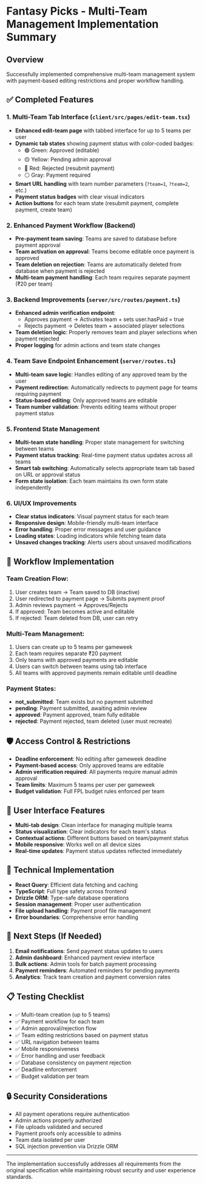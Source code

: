 # Fantasy Picks - Multi-Team Management Implementation Summary

## Overview
Successfully implemented comprehensive multi-team management system with payment-based editing restrictions and proper workflow handling.

## ✅ Completed Features

### 1. Multi-Team Tab Interface (`client/src/pages/edit-team.tsx`)
- **Enhanced edit-team page** with tabbed interface for up to 5 teams per user
- **Dynamic tab states** showing payment status with color-coded badges:
  - 🟢 Green: Approved (editable)
  - 🟡 Yellow: Pending admin approval
  - 🔴 Red: Rejected (resubmit payment)
  - ⚪ Gray: Payment required
- **Smart URL handling** with team number parameters (`?team=1`, `?team=2`, etc.)
- **Payment status badges** with clear visual indicators
- **Action buttons** for each team state (resubmit payment, complete payment, create team)

### 2. Enhanced Payment Workflow (Backend)
- **Pre-payment team saving**: Teams are saved to database before payment approval
- **Team activation on approval**: Teams become editable once payment is approved
- **Team deletion on rejection**: Teams are automatically deleted from database when payment is rejected
- **Multi-team payment handling**: Each team requires separate payment (₹20 per team)

### 3. Backend Improvements (`server/src/routes/payment.ts`)
- **Enhanced admin verification endpoint**: 
  - Approves payment → Activates team + sets user.hasPaid = true
  - Rejects payment → Deletes team + associated player selections
- **Team deletion logic**: Properly removes team and player selections when payment rejected
- **Proper logging** for admin actions and team state changes

### 4. Team Save Endpoint Enhancement (`server/routes.ts`)
- **Multi-team save logic**: Handles editing of any approved team by the user
- **Payment redirection**: Automatically redirects to payment page for teams requiring payment
- **Status-based editing**: Only approved teams are editable
- **Team number validation**: Prevents editing teams without proper payment status

### 5. Frontend State Management
- **Multi-team state handling**: Proper state management for switching between teams
- **Payment status tracking**: Real-time payment status updates across all teams
- **Smart tab switching**: Automatically selects appropriate team tab based on URL or approval status
- **Form state isolation**: Each team maintains its own form state independently

### 6. UI/UX Improvements
- **Clear status indicators**: Visual payment status for each team
- **Responsive design**: Mobile-friendly multi-team interface
- **Error handling**: Proper error messages and user guidance
- **Loading states**: Loading indicators while fetching team data
- **Unsaved changes tracking**: Alerts users about unsaved modifications

## 🔄 Workflow Implementation

### Team Creation Flow:
1. User creates team → Team saved to DB (inactive)
2. User redirected to payment page → Submits payment proof
3. Admin reviews payment → Approves/Rejects
4. If approved: Team becomes active and editable
5. If rejected: Team deleted from DB, user can retry

### Multi-Team Management:
1. Users can create up to 5 teams per gameweek
2. Each team requires separate ₹20 payment
3. Only teams with approved payments are editable
4. Users can switch between teams using tab interface
5. All teams with approved payments remain editable until deadline

### Payment States:
- **not_submitted**: Team exists but no payment submitted
- **pending**: Payment submitted, awaiting admin review
- **approved**: Payment approved, team fully editable
- **rejected**: Payment rejected, team deleted (user must recreate)

## 🛡️ Access Control & Restrictions
- **Deadline enforcement**: No editing after gameweek deadline
- **Payment-based access**: Only approved teams are editable
- **Admin verification required**: All payments require manual admin approval
- **Team limits**: Maximum 5 teams per user per gameweek
- **Budget validation**: Full FPL budget rules enforced per team

## 📱 User Interface Features
- **Multi-tab design**: Clean interface for managing multiple teams
- **Status visualization**: Clear indicators for each team's status
- **Contextual actions**: Different buttons based on team/payment status
- **Mobile responsive**: Works well on all device sizes
- **Real-time updates**: Payment status updates reflected immediately

## 🔧 Technical Implementation
- **React Query**: Efficient data fetching and caching
- **TypeScript**: Full type safety across frontend
- **Drizzle ORM**: Type-safe database operations
- **Session management**: Proper user authentication
- **File upload handling**: Payment proof file management
- **Error boundaries**: Comprehensive error handling

## 🎯 Next Steps (If Needed)
1. **Email notifications**: Send payment status updates to users
2. **Admin dashboard**: Enhanced payment review interface
3. **Bulk actions**: Admin tools for batch payment processing
4. **Payment reminders**: Automated reminders for pending payments
5. **Analytics**: Track team creation and payment conversion rates

## 📋 Testing Checklist
- ✅ Multi-team creation (up to 5 teams)
- ✅ Payment workflow for each team
- ✅ Admin approval/rejection flow
- ✅ Team editing restrictions based on payment status
- ✅ URL navigation between teams
- ✅ Mobile responsiveness
- ✅ Error handling and user feedback
- ✅ Database consistency on payment rejection
- ✅ Deadline enforcement
- ✅ Budget validation per team

## 🔒 Security Considerations
- All payment operations require authentication
- Admin actions properly authorized
- File uploads validated and secured
- Payment proofs only accessible to admins
- Team data isolated per user
- SQL injection prevention via Drizzle ORM

---

The implementation successfully addresses all requirements from the original specification while maintaining robust security and user experience standards.
